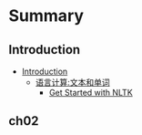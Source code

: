 # Summary

## Introduction
* [Introduction](README.md)
    * [语言计算:文本和单词](python基础.md)
        * [Get Started with NLTK](get-started-with-nltk.md)

## ch02


